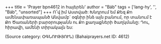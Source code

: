 +++
title = 'Prayer bpn4612 in հայերեն'
author = "Báb"
tags = ['lang-hy', '', "Báb", "unsorted"]
+++
Ո՜վ իմ Աստված: Խնդրում եմ Քեզ Քո ամենափառապանծ Անվամբ` օգնիր ինձ այն բանում, որ տանում է Քո Ծառաների բարօրությանն ու Քո քաղաքների ծաղկմանը: Դու, հիրավի, ամենի տիրակալն ես:

(Source category: ՕԳՆՈՒԹՅՈՒՆ)
(Bahaiprayers.net ID: 4612)
